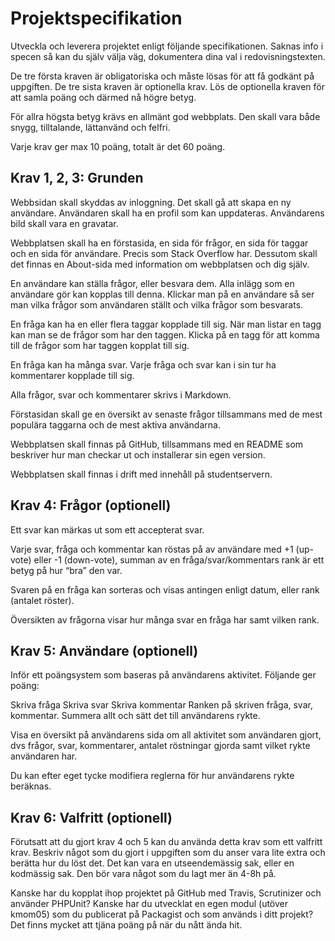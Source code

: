 Projektspecifikation
==================
Utveckla och leverera projektet enligt följande specifikationen. Saknas info i specen så kan du själv välja väg, dokumentera dina val i redovisningstexten.

De tre första kraven är obligatoriska och måste lösas för att få godkänt på uppgiften. De tre sista kraven är optionella krav. Lös de optionella kraven för att samla poäng och därmed nå högre betyg.

För allra högsta betyg krävs en allmänt god webbplats. Den skall vara både snygg, tilltalande, lättanvänd och felfri.

Varje krav ger max 10 poäng, totalt är det 60 poäng.

Krav 1, 2, 3: Grunden
----------------------

Webbsidan skall skyddas av inloggning. Det skall gå att skapa en ny användare. Användaren skall ha en profil som kan uppdateras. Användarens bild skall vara en gravatar.

Webbplatsen skall ha en förstasida, en sida för frågor, en sida för taggar och en sida för användare. Precis som Stack Overflow har. Dessutom skall det finnas en About-sida med information om webbplatsen och dig själv.

En användare kan ställa frågor, eller besvara dem. Alla inlägg som en användare gör kan kopplas till denna. Klickar man på en användare så ser man vilka frågor som användaren ställt och vilka frågor som besvarats.

En fråga kan ha en eller flera taggar kopplade till sig. När man listar en tagg kan man se de frågor som har den taggen. Klicka på en tagg för att komma till de frågor som har taggen kopplat till sig.

En fråga kan ha många svar. Varje fråga och svar kan i sin tur ha kommentarer kopplade till sig.

Alla frågor, svar och kommentarer skrivs i Markdown.

Förstasidan skall ge en översikt av senaste frågor tillsammans med de mest populära taggarna och de mest aktiva användarna.

Webbplatsen skall finnas på GitHub, tillsammans med en README som beskriver hur man checkar ut och installerar sin egen version.

Webbplatsen skall finnas i drift med innehåll på studentservern.

Krav 4: Frågor (optionell)
----------------------
Ett svar kan märkas ut som ett accepterat svar.

Varje svar, fråga och kommentar kan röstas på av användare med +1 (up-vote) eller -1 (down-vote), summan av en fråga/svar/kommentars rank är ett betyg på hur “bra” den var.

Svaren på en fråga kan sorteras och visas antingen enligt datum, eller rank (antalet röster).

Översikten av frågorna visar hur många svar en fråga har samt vilken rank.

Krav 5: Användare (optionell)
----------------------
Inför ett poängsystem som baseras på användarens aktivitet. Följande ger poäng:

Skriva fråga
Skriva svar
Skriva kommentar
Ranken på skriven fråga, svar, kommentar.
Summera allt och sätt det till användarens rykte.

Visa en översikt på användarens sida om all aktivitet som användaren gjort, dvs frågor, svar, kommentarer, antalet röstningar gjorda samt vilket rykte användaren har.

Du kan efter eget tycke modifiera reglerna för hur användarens rykte beräknas.

Krav 6: Valfritt (optionell)
----------------------
Förutsatt att du gjort krav 4 och 5 kan du använda detta krav som ett valfritt krav. Beskriv något som du gjort i uppgiften som du anser vara lite extra och berätta hur du löst det. Det kan vara en utseendemässig sak, eller en kodmässig sak. Den bör vara något som du lagt mer än 4-8h på.

Kanske har du kopplat ihop projektet på GitHub med Travis, Scrutinizer och använder PHPUnit? Kanske har du utvecklat en egen modul (utöver kmom05) som du publicerat på Packagist och som används i ditt projekt? Det finns mycket att tjäna poäng på när du nått ända hit.